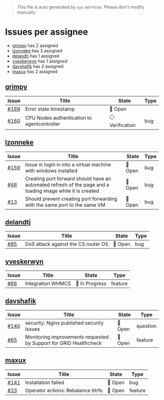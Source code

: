 > This file is auto generated by `ays` services. Please don't modify manually.

# Issues per assignee
- [grimpy](#grimpy) has 2 assigned
- [lzonneke](#lzonneke) has 3 assigned
- [delandtj](#delandtj) has 1 assigned
- [yveskerwyn](#yveskerwyn) has 1 assigned
- [davshafik](#davshafik) has 2 assigned
- [maxux](#maxux) has 2 assigned



## [grimpy](https://github.com/grimpy)

|Issue|Title|State|Type|
|-----|-----|-----|----|
|[#189](https://github.com/0-complexity/openvcloud/issues/189)|Error state timestamp|:red_circle: Open||
|[#160](https://github.com/0-complexity/openvcloud/issues/160)|CPU Nodes authentication to agentcontroller|:white_circle: Verification|bug|


## [lzonneke](https://github.com/lzonneke)

|Issue|Title|State|Type|
|-----|-----|-----|----|
|[#159](https://github.com/0-complexity/openvcloud/issues/159)|Issue in login in into a virtual machine with windows installed|:red_circle: Open|bug|
|[#48](https://github.com/0-complexity/openvcloud/issues/48)|Creating port forward should have an automated refresh of the page and a loading image while it is created|:red_circle: Open|bug|
|[#13](https://github.com/0-complexity/openvcloud/issues/13)|Should prevent creating port forwarding with the same port to the same VM|:red_circle: Open|bug|


## [delandtj](https://github.com/delandtj)

|Issue|Title|State|Type|
|-----|-----|-----|----|
|[#85](https://github.com/0-complexity/openvcloud/issues/85)|DoS attack against the CS router OS|:red_circle: Open|bug|


## [yveskerwyn](https://github.com/yveskerwyn)

|Issue|Title|State|Type|
|-----|-----|-----|----|
|[#66](https://github.com/0-complexity/openvcloud/issues/66)|Integration WHMCS|:large_blue_circle: In Progress|feature|


## [davshafik](https://github.com/davshafik)

|Issue|Title|State|Type|
|-----|-----|-----|----|
|[#140](https://github.com/0-complexity/openvcloud/issues/140)|security: Nginx published security issues|:red_circle: Open|question|
|[#65](https://github.com/0-complexity/openvcloud/issues/65)|Monitoring improvements requested by Support for GRID Healthcheck|:red_circle: Open|feature|


## [maxux](https://github.com/maxux)

|Issue|Title|State|Type|
|-----|-----|-----|----|
|[#141](https://github.com/0-complexity/openvcloud/issues/141)|Installation failed|:red_circle: Open|bug|
|[#23](https://github.com/0-complexity/openvcloud/issues/23)|Operator actions: Rebalance btrfs|:red_circle: Open|feature|

